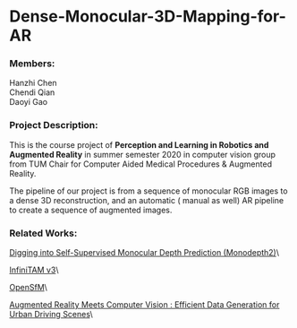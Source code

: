 # Dense-Monocular-3D-Mapping-for-AR
### Members:  
Hanzhi Chen  
Chendi Qian  
Daoyi Gao  

### Project Description:
This is the course project of **Perception and Learning in Robotics and Augmented Reality** in summer semester 2020 in computer vision group from TUM Chair for Computer Aided Medical Procedures & Augmented Reality.  

The pipeline of our project is from a sequence of monocular RGB images to a dense 3D reconstruction, and an automatic ( manual as well) AR pipeline to create a sequence of augmented images.  

### Related Works:  
[Digging into Self-Supervised Monocular Depth Prediction (Monodepth2)](https://github.com/nianticlabs/monodepth2)\  

[InfiniTAM v3](https://github.com/victorprad/InfiniTAM)\  

[OpenSfM](https://github.com/mapillary/OpenSfM)\  

[Augmented Reality Meets Computer Vision : Efficient Data Generation for Urban Driving Scenes](https://arxiv.org/abs/1708.01566)\  


